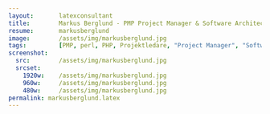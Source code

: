 ```yaml
---
layout:       latexconsultant
title:        Markus Berglund - PMP Project Manager & Software Architect - Konsultkooperativet
resume:       markusberglund
image:        /assets/img/markusberglund.jpg
tags:         [PMP, perl, PHP, Projektledare, "Project Manager", "Software Architect"]
screenshot:
  src:        /assets/img/markusberglund.jpg
  srcset:
    1920w:    /assets/img/markusberglund.jpg
    960w:     /assets/img/markusberglund.jpg
    480w:     /assets/img/markusberglund.jpg
permalink: markusberglund.latex
---
```

